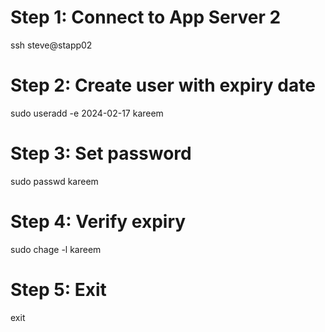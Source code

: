 # Step 1: Connect to App Server 2
ssh steve@stapp02

# Step 2: Create user with expiry date
sudo useradd -e 2024-02-17 kareem

# Step 3: Set password
sudo passwd kareem

# Step 4: Verify expiry
sudo chage -l kareem

# Step 5: Exit
exit
